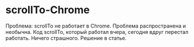 # scrollTo-Chrome
Проблема: scrollTo не работает в Chrome. Проблема распространена и необычна. Код scrollTo, который работал вчера, сегодня вдруг перестал работать. Ничего страшного. Решение в статье.
